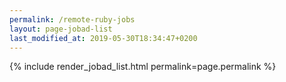 ```yaml
---
permalink: /remote-ruby-jobs
layout: page-jobad-list
last_modified_at: 2019-05-30T18:34:47+0200
---
```

{% include render_jobad_list.html permalink=page.permalink %}
